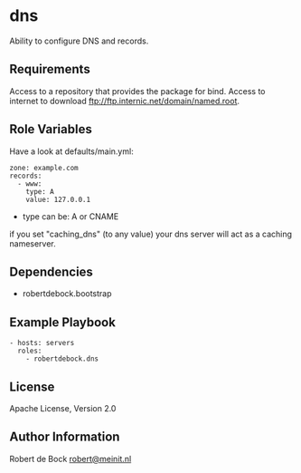 dns
=========

Ability to configure DNS and records.

Requirements
------------

Access to a repository that provides the package for bind.
Access to internet to download ftp://ftp.internic.net/domain/named.root.

Role Variables
--------------

Have a look at defaults/main.yml:
```
zone: example.com
records:
  - www:
    type: A
    value: 127.0.0.1
```

- type can be: A or CNAME

if you set "caching_dns" (to any value) your dns server will act as a caching nameserver.

Dependencies
------------

- robertdebock.bootstrap

Example Playbook
----------------

```
- hosts: servers
  roles:
    - robertdebock.dns
```

License
-------

Apache License, Version 2.0

Author Information
------------------

Robert de Bock <robert@meinit.nl>
